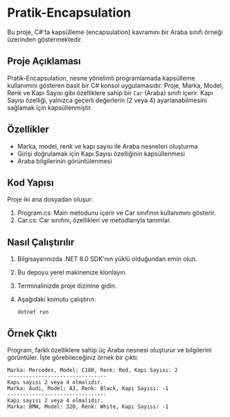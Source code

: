 # Pratik-Encapsulation

Bu proje, C#'ta kapsülleme (encapsulation) kavramını bir Araba sınıfı örneği üzerinden göstermektedir.

## Proje Açıklaması

Pratik-Encapsulation, nesne yönelimli programlamada kapsülleme kullanımını gösteren basit bir C# konsol uygulamasıdır. Proje, Marka, Model, Renk ve Kapı Sayısı gibi özelliklere sahip bir `Car` (Araba) sınıfı içerir. Kapı Sayısı özelliği, yalnızca geçerli değerlerin (2 veya 4) ayarlanabilmesini sağlamak için kapsüllenmiştir.

## Özellikler

- Marka, model, renk ve kapı sayısı ile Araba nesneleri oluşturma
- Girişi doğrulamak için Kapı Sayısı özelliğinin kapsüllenmesi
- Araba bilgilerinin görüntülenmesi

## Kod Yapısı

Proje iki ana dosyadan oluşur:

1. Program.cs: Main metodunu içerir ve Car sınıfının kullanımını gösterir.
2. Car.cs: Car sınıfını, özellikleri ve metodlarıyla tanımlar.

## Nasıl Çalıştırılır

1. Bilgisayarınızda .NET 8.0 SDK'nın yüklü olduğundan emin olun.
2. Bu depoyu yerel makinenize klonlayın.
3. Terminalinizde proje dizinine gidin.
4. Aşağıdaki komutu çalıştırın:

   ```
   dotnet run
   ```

## Örnek Çıktı

Program, farklı özelliklere sahip üç Araba nesnesi oluşturur ve bilgilerini görüntüler. İşte görebileceğiniz örnek bir çıktı:

```
Marka: Mercedes, Model: C180, Renk: Red, Kapı Sayısı: 2
--------------------------------
Kapı sayısı 2 veya 4 olmalıdır.
Marka: Audi, Model: A3, Renk: Black, Kapı Sayısı: -1
--------------------------------
Kapı sayısı 2 veya 4 olmalıdır.
Marka: BMW, Model: 320, Renk: White, Kapı Sayısı: -1
```
